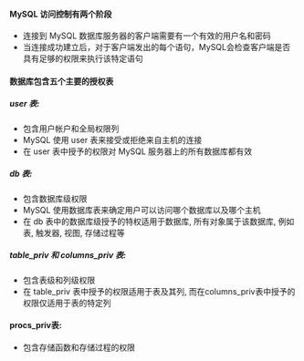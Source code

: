 #### MySQL 访问控制有两个阶段
- 连接到 MySQL 数据库服务器的客户端需要有一个有效的用户名和密码
- 当连接成功建立后，对于客户端发出的每个语句，MySQL会检查客户端是否具有足够的权限来执行该特定语句

#### 数据库包含五个主要的授权表
##### user 表:
- 包含用户帐户和全局权限列
- MySQL 使用 user 表来接受或拒绝来自主机的连接
- 在 user 表中授予的权限对 MySQL 服务器上的所有数据库都有效

##### db 表:
- 包含数据库级权限
- MySQL 使用数据库表来确定用户可以访问哪个数据库以及哪个主机
- 在 db 表中的数据库级授予的特权适用于数据库, 所有对象属于该数据库, 例如表, 触发器, 视图, 存储过程等

##### table_priv 和 columns_priv 表:
- 包含表级和列级权限
- 在 table_priv 表中授予的权限适用于表及其列, 而在columns_priv表中授予的权限仅适用于表的特定列

#### procs_priv表: 
- 包含存储函数和存储过程的权限
